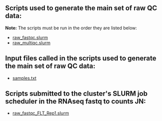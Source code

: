 ## Scripts used to generate the main set of raw QC data:
**Note:** The scripts must be run in the order they are listed below:
- [raw_fastqc.slurm](raw_fastqc.slurm)
- [raw_multiqc.slurm](raw_multiqc.slurm)

## Input files called in the scripts used to generate the main set of raw QC data:
- [samples.txt](../samples.txt)

## Scripts submitted to the cluster's SLURM job scheduler in the RNAseq fastq to counts JN:
- [raw_fastqc_FLT_Rep1.slurm](raw_fastqc_FLT_Rep1.slurm)
